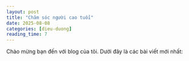 ```yaml
---
layout: post
title: "Chăm sóc người cao tuổi"
date: 2025-08-08
categories: [dieu-duong]
reading_time: 7
---
```


Chào mừng bạn đến với blog của tôi. Dưới đây là các bài viết mới nhất:
